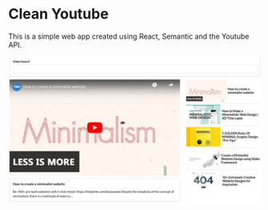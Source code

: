 # Clean Youtube

This is a simple web app created using React, Semantic and the Youtube API.

![screenshot](./screenshot.png "Clean Youtube")    